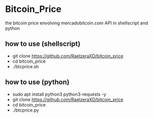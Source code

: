 # Bitcoin_Price
 the bitcoin price envolving mercadobitcoin.com API in shellscript and python
## how to use (shellscript)
* git clone https://github.com/RaelzeraXD/bitcoin_price
* cd bitcoin_price
* ./btcprice.sh

## how to use (python)
* sudo apt install python3 python3-requests -y
* git clone https://github.com/RaelzeraXD/bitcoin_price
* cd bitcoin_price
* ./btcprice.py